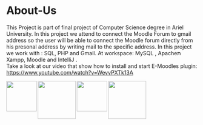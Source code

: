 # About-Us
This Project is part of final project of Computer Science degree in Ariel University. 
In this project we attend to connect the Moodle Forum to gmail address so the user will be able to connect the Moodle forum directly from his presonal address by writing mail to the specific address. In this project we work with : SQL, PHP and Gmail. At workspace: MySQL , Apacheת Xampp, Moodle and IntelliJ .   
Take a look at our video that show how to install and start E-Moodles plugin: https://www.youtube.com/watch?v=WevvPXTk13A 

  <img align="left" width="80px" img src = "https://user-images.githubusercontent.com/57361588/129718475-bcc33093-9dad-41da-a530-35abaa60427b.png" >   
  <img align="left" width="100px" img src = "https://user-images.githubusercontent.com/57361588/129718311-66305286-a979-4542-8e26-230e892d9b09.png">  
  <img align="left" width="80px" img src = "https://user-images.githubusercontent.com/57361588/129717676-a032b0ea-47ec-440e-bce9-130a723ecc32.png">         
  <img align="left" width="100px" img src = "https://user-images.githubusercontent.com/57361588/129717441-99034028-ec93-4865-b5c9-300bf7a6288e.png">   
  
  



